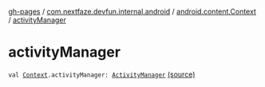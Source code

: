 [gh-pages](../../index.md) / [com.nextfaze.devfun.internal.android](../index.md) / [android.content.Context](index.md) / [activityManager](./activity-manager.md)

# activityManager

`val `[`Context`](https://developer.android.com/reference/android/content/Context.html)`.activityManager: `[`ActivityManager`](https://developer.android.com/reference/android/app/ActivityManager.html) [(source)](https://github.com/NextFaze/dev-fun/tree/master/devfun-internal/src/main/java/com/nextfaze/devfun/internal/android/ContextExtensions.kt#L21)